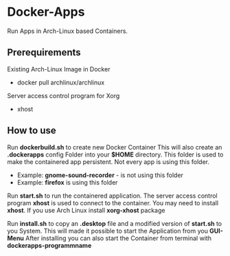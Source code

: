 # Docker-Apps
Run Apps in Arch-Linux based Containers.

## Prerequirements

Existing Arch-Linux Image in Docker

* docker pull archlinux/archlinux

Server access control program for Xorg
* xhost


## How to use

Run **dockerbuild.sh** to create new Docker Container
This will also create an **.dockerapps** config Folder into your **$HOME** directory.
This folder is used to make the containered app persistent.
Not every app is using this folder. 
* Example: **gnome-sound-recorder** - is not using this folder
* Example: **firefox** is using this folder


Run **start.sh** to run the containered application.
The server access control program **xhost** is used to connect to the container.
  You may need to install **xhost**.
  If you use Arch Linux install **xorg-xhost** package
 
 
Run **install.sh** to copy an **.desktop** file and a modified version of **start.sh** to you System.
This will made it possible to start the Application from you **GUI-Menu**
After installing you can also start the Container from terminal with **dockerapps-programmname**
